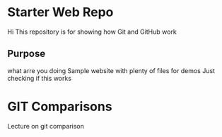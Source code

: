 # Starter Web Repo
Hi
This repository is for showing how Git and GitHub work

## Purpose
what arre you doing
Sample website with plenty of files for demos
Just checking if this works
# GIT Comparisons
Lecture on git comparison
